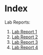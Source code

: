 # Index

Lab Reports:
1. [Lab Report 1](LabReport1/lab-report-1-week-2.html)
2. [Lab Report 2](LabReport2/lab-report-2-week-4.html)
3. [Lab Report 3](LabReport3/lab-report-3-week-6.html)
4. [Lab Report 4](LabReport4/lab-report-4-week-8.html)